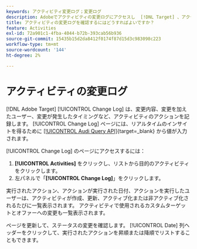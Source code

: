 ```yaml
---
keywords: アクティビティ変更ログ；変更ログ
description: Adobeでアクティビティの変更ログにアクセスし  [!DNL Target] 、アクティビティを変更したユーザーと変更が発生したタイミングの記録を表示します。
title: アクティビティの変更ログを確認するにはどうすればよいですか？
feature: Activities
exl-id: 72a901c1-4fba-4044-b72b-393cab56b936
source-git-commit: 15435b15d2da8412f0174f87d15d3c983098c223
workflow-type: tm+mt
source-wordcount: '144'
ht-degree: 2%

---
```


# アクティビティの変更ログ

[!DNL Adobe Target] [!UICONTROL Change Log] は、変更内容、変更を加えたユーザー、変更が発生したタイミングなど、アクティビティのアクションを記録します。 [!UICONTROL Change Log] ページには、リアルタイムのインサイトを得るために [[!UICONTROL Audi Query API]](https://experienceleague.adobe.com/en/docs/experience-platform/landing/governance-privacy-security/audit-logs/audit-api/overview){target=_blank} から値が入力されます。

[!UICONTROL Change Log] のページにアクセスするには：

1. **[!UICONTROL Activities]** をクリックし、リストから目的のアクティビティをクリックします。
1. 左パネルで「**[!UICONTROL Change Log]**」をクリックします。

実行されたアクション、アクションが実行された日付、アクションを実行したユーザーは、アクティビティが作成、更新、アクティブ化または非アクティブ化されるたびに一覧表示されます。 アクティビティで使用されるカスタムターゲットとオファーへの変更も一覧表示されます。

ページを更新して、ステータスの変更を確認します。 [!UICONTROL Date] 列ヘッダーをクリックして、実行されたアクションを昇順または降順でリストすることもできます。
